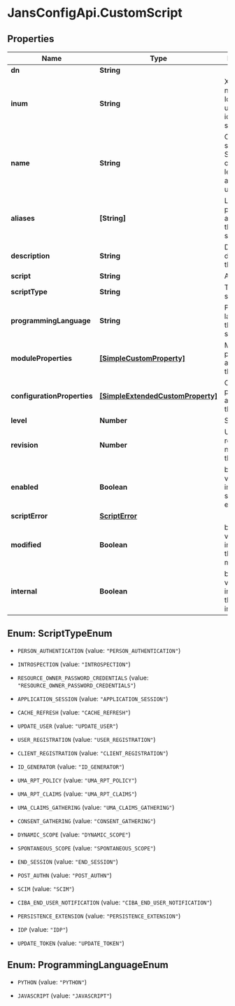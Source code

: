 # JansConfigApi.CustomScript

## Properties

Name | Type | Description | Notes
------------ | ------------- | ------------- | -------------
**dn** | **String** |  | [optional] 
**inum** | **String** | XRI i-number. Identifier to uniquely identify the script. | [optional] 
**name** | **String** | Custom script name. Should contain only letters, digits and underscores. | 
**aliases** | **[String]** | List of possible aliases for the custom script. | [optional] 
**description** | **String** | Details describing the script. | [optional] 
**script** | **String** | Actual script. | 
**scriptType** | **String** | Type of script. | 
**programmingLanguage** | **String** | Programming language of the custom script. | 
**moduleProperties** | [**[SimpleCustomProperty]**](SimpleCustomProperty.md) | Module-level properties applicable to the script. | 
**configurationProperties** | [**[SimpleExtendedCustomProperty]**](SimpleExtendedCustomProperty.md) | Configuration properties applicable to the script. | [optional] 
**level** | **Number** | Script level. | 
**revision** | **Number** | Update revision number of the script. | [optional] [default to 0]
**enabled** | **Boolean** | boolean value indicating if script enabled. | [optional] [default to false]
**scriptError** | [**ScriptError**](.md) |  | [optional] 
**modified** | **Boolean** | boolean value indicating if the script is modified. | [optional] [default to false]
**internal** | **Boolean** | boolean value indicating if the script is internal. | [optional] [default to false]



## Enum: ScriptTypeEnum


* `PERSON_AUTHENTICATION` (value: `"PERSON_AUTHENTICATION"`)

* `INTROSPECTION` (value: `"INTROSPECTION"`)

* `RESOURCE_OWNER_PASSWORD_CREDENTIALS` (value: `"RESOURCE_OWNER_PASSWORD_CREDENTIALS"`)

* `APPLICATION_SESSION` (value: `"APPLICATION_SESSION"`)

* `CACHE_REFRESH` (value: `"CACHE_REFRESH"`)

* `UPDATE_USER` (value: `"UPDATE_USER"`)

* `USER_REGISTRATION` (value: `"USER_REGISTRATION"`)

* `CLIENT_REGISTRATION` (value: `"CLIENT_REGISTRATION"`)

* `ID_GENERATOR` (value: `"ID_GENERATOR"`)

* `UMA_RPT_POLICY` (value: `"UMA_RPT_POLICY"`)

* `UMA_RPT_CLAIMS` (value: `"UMA_RPT_CLAIMS"`)

* `UMA_CLAIMS_GATHERING` (value: `"UMA_CLAIMS_GATHERING"`)

* `CONSENT_GATHERING` (value: `"CONSENT_GATHERING"`)

* `DYNAMIC_SCOPE` (value: `"DYNAMIC_SCOPE"`)

* `SPONTANEOUS_SCOPE` (value: `"SPONTANEOUS_SCOPE"`)

* `END_SESSION` (value: `"END_SESSION"`)

* `POST_AUTHN` (value: `"POST_AUTHN"`)

* `SCIM` (value: `"SCIM"`)

* `CIBA_END_USER_NOTIFICATION` (value: `"CIBA_END_USER_NOTIFICATION"`)

* `PERSISTENCE_EXTENSION` (value: `"PERSISTENCE_EXTENSION"`)

* `IDP` (value: `"IDP"`)

* `UPDATE_TOKEN` (value: `"UPDATE_TOKEN"`)





## Enum: ProgrammingLanguageEnum


* `PYTHON` (value: `"PYTHON"`)

* `JAVASCRIPT` (value: `"JAVASCRIPT"`)




